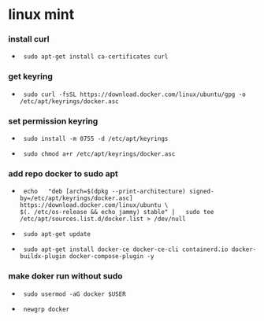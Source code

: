 # linux mint

### install curl
-      sudo apt-get install ca-certificates curl
### get keyring
-      sudo curl -fsSL https://download.docker.com/linux/ubuntu/gpg -o /etc/apt/keyrings/docker.asc
### set permission keyring
-      sudo install -m 0755 -d /etc/apt/keyrings
-      sudo chmod a+r /etc/apt/keyrings/docker.asc
### add repo docker to sudo apt
-      echo   "deb [arch=$(dpkg --print-architecture) signed-by=/etc/apt/keyrings/docker.asc] https://download.docker.com/linux/ubuntu \
      $(. /etc/os-release && echo jammy) stable" |   sudo tee /etc/apt/sources.list.d/docker.list > /dev/null
-      sudo apt-get update

-      sudo apt-get install docker-ce docker-ce-cli containerd.io docker-buildx-plugin docker-compose-plugin -y

### make doker run without sudo
-      sudo usermod -aG docker $USER

-      newgrp docker
